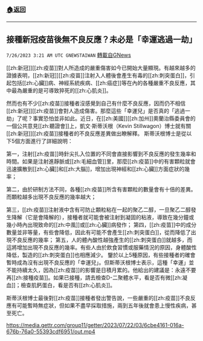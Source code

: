 ###  [:house:返回](README.md)
---


## 接種新冠疫苗後無不良反應？未必是「幸運逃過一劫」
`7/26/2023 3:21 AM UTC GNEWSTAIWAN` [轉載自GNews](https://gnews.org/articles/1488141)

[[zh:新冠]][[zh:疫苗]]對人所造成的嚴重傷害如今已開始大量顯現。有越來越多的證據表明，[[zh:新冠]][[zh:疫苗]]注射入人體後會產生有毒的[[zh:刺突蛋白]]，引起包括[[zh:心臟]]病、神經系統疾病、[[zh:癌症]]等在內的各種嚴重不良反應，其中最為嚴重的是可導致猝死的[[zh:心肌炎]]。

然而也有不少[[zh:疫苗]]接種者沒感覺到自己有什麼不良反應，因而仍不相信[[zh:新冠]][[zh:疫苗]]會對人造成傷害。那麼這些「幸運兒」是否真的「逃過一劫」了呢？事實恐怕並非如此。近日，在[[zh:美國]][[zh:加州]]奧蘭治縣委員會的一個公共意見[[zh:聽證會]]上，凱文·斯蒂沃根（Kevin Stillwagon）博士就有關[[zh:新冠]][[zh:疫苗]]接種者的不良反應差異做出瞭解釋。
斯蒂沃根博士是從以下5個方面進行了詳細說明：

第一，注射[[zh:疫苗]]時針尖扎入位置的不同會直接影響到不良反應的發生幾率和時間。如果是注射進靜脈或[[zh:毛細血管]]里，那麼[[zh:疫苗]]中的有害顆粒就會迅速擴散到[[zh:心臟]]和[[zh:大腦]]，增加出現神經和[[zh:心臟]]方面症狀的幾率；

第二，由於研制方法不同，各種[[zh:疫苗]]所含有害顆粒的數量會有十倍的差異。而顆粒越多出現不良反應的幾率越大；

第三，[[zh:疫苗]]注射液中含有可防止顆粒粘在一起的聚乙二醇，一旦聚乙二醇發生降解（它是會降解的），接種者就可能會被注射到凝固的粘液，導致在幾分鐘或幾小時內出現致命的[[zh:中風]]或[[zh:心臟]]病發作；
第四，[[zh:疫苗]]中的成分數量並非等量，有些會降低，因此有可能不會產生[[zh:刺突蛋白]]，從而降低了出現不良反應的幾率；
第五，人的體內酸性越強產生的[[zh:刺突蛋白]]就越多，而這將增加出現不良反應的幾率。有些人由於飲食習慣或服藥情況的原因，身體酸性降低，製造的[[zh:刺突蛋白]]也相應減少。
鑒於以上5種原因，有些接種者的確會暫時成為沒有出現不良反應的「幸運兒」。但斯蒂沃根博士表示，這種「幸運」並不能持續太久，因為[[zh:疫苗]]的影響是日積月累的。他給出的建議是：永遠不要再[[zh:接種疫苗]]。如果已接種，請去檢查D-二聚體水平，看是否有微[[zh:凝血]]；檢查肌鈣蛋白，看是否有[[zh:心肌炎]]。

斯蒂沃根博士最後對[[zh:疫苗]]接種者發出警告說，一些嚴重的[[zh:疫苗]]不良反應有可能暫時無症狀，但如果不盡早採取措施，兩到五年後就會患上慢性疾病，甚至死亡。


https://media.gettr.com/group11/getter/2023/07/22/03/6cbe4161-016a-676b-76a0-55393cdf6951/out.mp4




